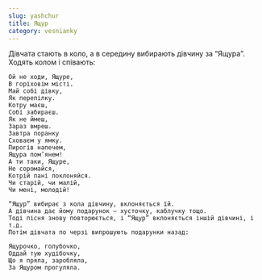 ```yaml
---
slug: yashchur
title: Ящур
category: vesnianky
---
```

Дівчата стають в коло, а в середину вибирають дівчину за “Ящура”. Ходять колом і співають:

```
Ой не ходи, Ящуре,
В горіховім місті.
Май собі дівку,
Як перепілку.
Котру маєш,
Собі забираєш.
Як не ймеш,
Зараз вмреш.
Завтра поранку
Сховаєм у ямку.
Пирогів напечем,
Ящура пом’янем!
А ти таки, Ящуре,
Не соромайся,
Котрій пані поклоняйся.
Чи старій, чи малій,
Чи мені, молодій!
```

```
“Ящур” вибирає з кола дівчину, вклоняється їй.
А дівчина дає йому подарунок — хусточку, каблучку тощо.
Тоді пісня знову повторюється, і “Ящур” вклоняється іншій дівчині, і т.д.
Потім дівчата по черзі випрошують подарунки назад:
```

```
Ящурочко, голубочко,
Оддай тую худібочку,
Що я пряла, заробляла,
За Ящуром прогуляла.
```

